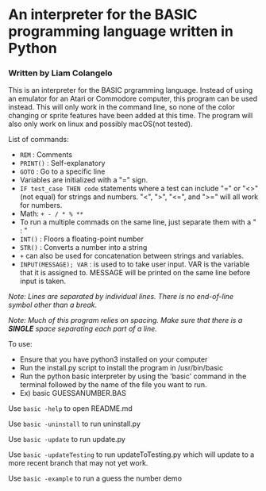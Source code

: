 # An interpreter for the BASIC programming language written in Python
### Written by Liam Colangelo

This is an interpreter for the BASIC prgramming language.
Instead of using an emulator for an Atari or Commodore computer, this program can be used instead.
This will only work in the command line, so none of the color changing or sprite features have been added at this time.
The program will also only work on linux and possibly macOS(not tested).

List of commands:
* `REM` : Comments
* `PRINT()` : Self-explanatory
* `GOTO` : Go to a specific line
* Variables are initialized with a "=" sign.
* `IF test_case THEN code` statements where a test can include "=" or "<>"(not equal) for strings and numbers. "<",
    ">", "<=", and ">=" will all work for numbers.
* Math: `+ - / * % **`
* To run a multiple commads on the same line, just separate them with a " : "
* `INT()` : Floors a floating-point number
* `STR()` : Converts a number into a string
* `+` can also be used for concatenation between strings and variables.
* `INPUT(MESSAGE); VAR` : is used to to take user input. VAR is the variable that it is assigned to. MESSAGE will be printed on the same line before input is taken.
  
*Note: Lines are separated by individual lines. There is no end-of-line symbol other than a break.*

*Note: Much of this program relies on spacing. Make sure that there is a **SINGLE** space separating each part of a line.*


To use:
* Ensure that you have python3 installed on your computer
* Run the install.py script to install the program in /usr/bin/basic
* Run the python basic interpreter by using the 'basic' command in the terminal followed by the name of the file you want to run.
* Ex) basic GUESSANUMBER.BAS


Use `basic -help` to open README.md

Use `basic -uninstall` to run uninstall.py

Use `basic -update` to run update.py

Use `basic -updateTesting` to run updateToTesting.py which will update to a more recent branch that may not yet work.

Use `basic -example` to run a guess the number demo